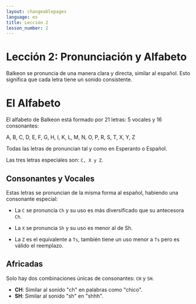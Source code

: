 ```yaml
---
layout: changeablepages
language: es
title: Lección 2
lesson_number: 2
---
```


# Lección 2: Pronunciación y Alfabeto

Balkeon se pronuncia de una manera clara y directa, similar al español. Esto significa que cada letra tiene un sonido consistente.

# El Alfabeto
El alfabeto de Balkeon está formado por 21 letras: 5 vocales y 16 consonantes:

A, B, C, D, E, F, G, H, I, K, L, M, N, O, P, R, S, T, X, Y, Z

Todas las letras de pronuncian tal y como en Esperanto o Español. 

Las tres letras especiales son:	`C, X y Z`.  

## Consonantes y Vocales
Estas letras se pronuncian de la misma forma al español, habiendo una consonante especial:

- La `C` se pronuncia `Ch` y su uso es más diversificado que su antecesora `Ch`. 

- La `X` se pronuncia `Sh` y su uso es menor al de Sh. 

- La `Z` es el equivalente a `Ts`, también tiene un uso menor a `Ts` pero es válido el reemplazo.

## Africadas
Solo hay dos combinaciones únicas de consonantes: `CH` y `SH`.
- **CH**: Similar al sonido "ch" en palabras como "chico".
- **SH**: Similar al sonido "sh" en "shhh".
